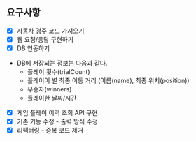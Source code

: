 
## 요구사항

- [X] 자동차 경주 코드 가져오기
- [X] 웹 요청/응답 구현하기
- [X] DB 연동하기
 - DB에 저장되는 정보는 다음과 같다.
   - 플레이 횟수(trialCount)
   - 플레이어 별 최종 이동 거리 (이름(name), 최종 위치(position))
   - 우승자(winners)
   - 플레이한 날짜/시간

- [x] 게임 플레이 이력 조회 API 구현
- [x] 기존 기능 수정 - 출력 방식 수정
- [x] 리팩터링 - 중복 코드 제거
